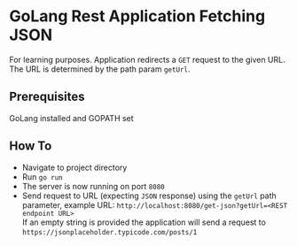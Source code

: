 # GoLang Rest Application Fetching JSON
For learning purposes. Application redirects a `GET` request to the given URL. The URL is determined by the path param `getUrl`.
## Prerequisites
GoLang installed and GOPATH set
## How To
* Navigate to project directory
* Run `go run`
* The server is now running on port `8080`
* Send request to URL (expecting `JSON` response) using the `getUrl` path parameter, example URL: `http://localhost:8080/get-json?getUrl=<REST endpoint URL>`  
If an empty string is provided the application will send a request to `https://jsonplaceholder.typicode.com/posts/1`

